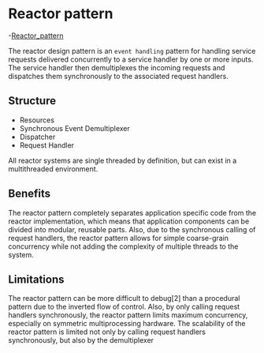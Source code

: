 # Reactor pattern

-[Reactor_pattern](https://en.wikipedia.org/wiki/Reactor_pattern)

The reactor design pattern is an `event handling` pattern for handling service requests delivered concurrently to a service handler by one or more inputs. The service handler then demultiplexes the incoming requests and dispatches them synchronously to the associated request handlers.

## Structure

- Resources
- Synchronous Event Demultiplexer
- Dispatcher
- Request Handler

All reactor systems are single threaded by definition, but can exist in a multithreaded environment.

## Benefits

The reactor pattern completely separates application specific code from the reactor implementation, which means that application components can be divided into modular, reusable parts. Also, due to the synchronous calling of request handlers, the reactor pattern allows for simple coarse-grain concurrency while not adding the complexity of multiple threads to the system.

## Limitations

The reactor pattern can be more difficult to debug[2] than a procedural pattern due to the inverted flow of control. Also, by only calling request handlers synchronously, the reactor pattern limits maximum concurrency, especially on symmetric multiprocessing hardware. The scalability of the reactor pattern is limited not only by calling request handlers synchronously, but also by the demultiplexer
